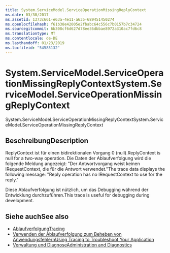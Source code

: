 ```yaml
---
title: System.ServiceModel.ServiceOperationMissingReplyContext
ms.date: 03/30/2017
ms.assetid: 1373c661-e63a-4e11-a635-689451450274
ms.openlocfilehash: f61b38e42005e2fbabc64c556c7b0157b7c34724
ms.sourcegitcommit: 6b308cf6d627d78ee36dbbae8972a310ac7fd6c8
ms.translationtype: MT
ms.contentlocale: de-DE
ms.lasthandoff: 01/23/2019
ms.locfileid: "54585132"
---
```

# <a name="systemservicemodelserviceoperationmissingreplycontext"></a><span data-ttu-id="19ba8-102">System.ServiceModel.ServiceOperationMissingReplyContext</span><span class="sxs-lookup"><span data-stu-id="19ba8-102">System.ServiceModel.ServiceOperationMissingReplyContext</span></span>
<span data-ttu-id="19ba8-103">System.ServiceModel.ServiceOperationMissingReplyContext</span><span class="sxs-lookup"><span data-stu-id="19ba8-103">System.ServiceModel.ServiceOperationMissingReplyContext</span></span>  
  
## <a name="description"></a><span data-ttu-id="19ba8-104">Beschreibung</span><span class="sxs-lookup"><span data-stu-id="19ba8-104">Description</span></span>  
 <span data-ttu-id="19ba8-105">ReplyContext ist für einen bidirektionalen Vorgang 0 (null).</span><span class="sxs-lookup"><span data-stu-id="19ba8-105">ReplyContext is null for a two-way operation.</span></span> <span data-ttu-id="19ba8-106">Die Daten der Ablaufverfolgung wird die folgende Meldung angezeigt: "Der Antwortvorgang weist keinen IRequestContext, die für die Antwort verwendet."</span><span class="sxs-lookup"><span data-stu-id="19ba8-106">The trace data displays the following message: "Reply operation has no IRequestContext to use for the reply."</span></span>  
  
 <span data-ttu-id="19ba8-107">Diese Ablaufverfolgung ist nützlich, um das Debugging während der Entwicklung durchzuführen.</span><span class="sxs-lookup"><span data-stu-id="19ba8-107">This trace is useful for debugging during development.</span></span>  
  
## <a name="see-also"></a><span data-ttu-id="19ba8-108">Siehe auch</span><span class="sxs-lookup"><span data-stu-id="19ba8-108">See also</span></span>
- [<span data-ttu-id="19ba8-109">Ablaufverfolgung</span><span class="sxs-lookup"><span data-stu-id="19ba8-109">Tracing</span></span>](../../../../../docs/framework/wcf/diagnostics/tracing/index.md)
- [<span data-ttu-id="19ba8-110">Verwenden der Ablaufverfolgung zum Beheben von Anwendungsfehlern</span><span class="sxs-lookup"><span data-stu-id="19ba8-110">Using Tracing to Troubleshoot Your Application</span></span>](../../../../../docs/framework/wcf/diagnostics/tracing/using-tracing-to-troubleshoot-your-application.md)
- [<span data-ttu-id="19ba8-111">Verwaltung und Diagnose</span><span class="sxs-lookup"><span data-stu-id="19ba8-111">Administration and Diagnostics</span></span>](../../../../../docs/framework/wcf/diagnostics/index.md)
